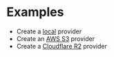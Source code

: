 # Examples

- Create a [local](1-local.md) provider
- Create an [AWS S3](1-s3-aws-s3.md) provider
- Create a [Cloudflare R2](1-s3-cloudflare-r2.md) provider
